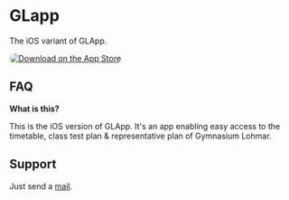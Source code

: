 # GLapp
The iOS variant of GLApp.

<a href="https://apps.apple.com/de/app/glapp-gymnasium-lohmar-app/id1591743755?itsct=apps_box_badge&amp;itscg=30200" style="display: inline-block; overflow: hidden; border-radius: 13px"><img src="https://tools.applemediaservices.com/api/badges/download-on-the-app-store/black/en-us?size=250x83&amp;releaseDate=1635465600&h=8c67bcbdb68aadb98d67939c201e4566" alt="Download on the App Store" style="border-radius: 13px"></a>

## FAQ

**What is this?**

This is the iOS version of GLApp. It's an app enabling easy access to the timetable, class test plan & representative plan of Gymnasium Lohmar.

## Support

Just send a [mail](mailto:glapp.app@gmail.com).
